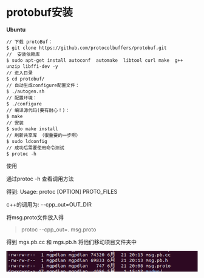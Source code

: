 # protobuf安装

**Ubuntu**

```text
// 下载 protoBuf：
$ git clone https://github.com/protocolbuffers/protobuf.git
//  安装依赖库
$ sudo apt-get install autoconf  automake  libtool curl make  g++  unzip libffi-dev -y
// 进入目录
$ cd protobuf/ 
// 自动生成configure配置文件：
$ ./autogen.sh 
// 配置环境：
$ ./configure
// 编译源代码(要有耐心！)：
$ make 
// 安装
$ sudo make install
// 刷新共享库 （很重要的一步啊）
$ sudo ldconfig 
// 成功后需要使用命令测试
$ protoc -h 
```

使用  

通过protoc -h  查看调用方法

得到: Usage: protoc [OPTION] PROTO_FILES

c++的调用为: --cpp_out=OUT_DIR

将msg.proto文件放入得

> protoc --cpp_out=. msg.proto

得到 mgs.pb.cc 和 mgs.pb.h  将他们移动项目文件夹中

![image-20220621201407621](protobuf安装.assets/image-20220621201407621.png)



